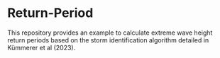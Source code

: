# Return-Period

This repository provides an example to calculate extreme wave height return periods based on the storm identification algorithm detailed in Kümmerer et al (2023).
